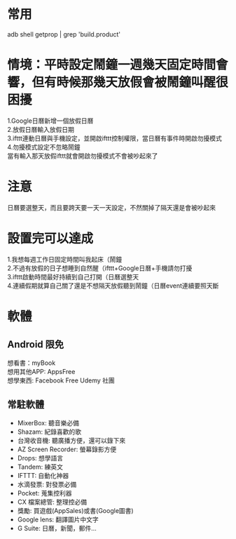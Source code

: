 # 常用
adb shell getprop | grep 'build.product'  

# 情境：平時設定鬧鐘一週幾天固定時間會響，但有時候那幾天放假會被鬧鐘叫醒很困擾  
1.Google日曆新增一個放假日曆  
2.放假日曆輸入放假日期  
3.ifttt連動日曆與手機設定，並開啟ifttt控制權限，當日曆有事件時開啟勿擾模式  
4.勿擾模式設定不忽略鬧鐘  
當有輸入那天放假ifttt就會開啟勿擾模式不會被吵起來了  

# 注意  
日曆要選整天，而且要跨天要一天一天設定，不然關掉了隔天還是會被吵起來  

# 設置完可以達成  
1.我想每週工作日固定時間叫我起床（鬧鐘  
2.不過有放假的日子想睡到自然醒（ifttt+Google日曆+手機請勿打擾  
3.ifttt啟動時間最好持續到自己打開（日曆選整天  
4.連續假期就算自己關了還是不想隔天放假聽到鬧鐘（日曆event連續要照天斷  

# 軟體
## Android 限免
想看書：myBook  
想用其他APP: AppsFree  
想學東西: Facebook Free Udemy 社團  

## 常駐軟體
* MixerBox: 聽音樂必備
* Shazam: 紀錄喜歡的歌
* 台灣收音機: 聽廣播方便，還可以錄下來
* AZ Screen Recorder: 螢幕錄影方便
* Drops: 想學語言
* Tandem: 練英文 
* IFTTT: 自動化神器  
* 水滴發票: 對發票必備 
* Pocket: 蒐集控利器 
* CX 檔案總管: 整理控必備  
* 獎勵: 買遊戲(AppSales)或書(Google圖書)
* Google lens: 翻譯圖片中文字  
* G Suite: 日曆，新聞，郵件...  
